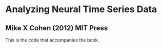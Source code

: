 # Analyzing Neural Time Series Data
## Mike X Cohen (2012) MIT Press

This is the code that accompanies the book.
